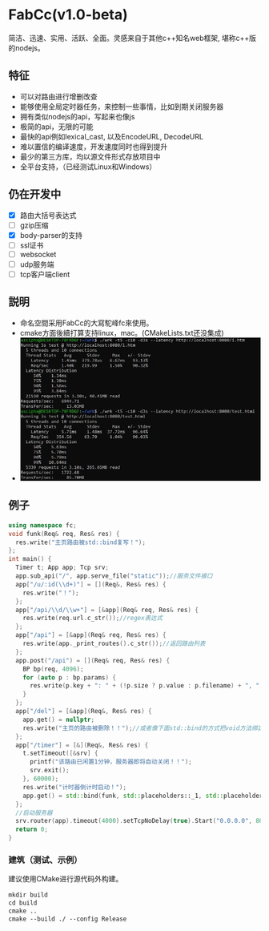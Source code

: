 # FabCc(v1.0-beta)
简洁、迅速、实用、活跃、全面。灵感来自于其他c++知名web框架, 堪称c++版的nodejs。

## 特征
- 可以对路由进行增删改查
- 能够使用全局定时器任务，来控制一些事情，比如到期关闭服务器
- 拥有类似nodejs的api，写起来也像js
- 极简的api，无限的可能
- 最快的api例如lexical_cast, 以及EncodeURL, DecodeURL
- 难以置信的编译速度，开发速度同时也得到提升
- 最少的第三方库，均以源文件形式存放项目中
- 全平台支持，（已经测试Linux和Windows）

## 仍在开发中
- [x] 路由大括号表达式
- [ ] gzip压缩
- [x] body-parser的支持
- [ ] ssl证书
- [ ] websocket
- [ ] udp服务端
- [ ] tcp客户端client

## 説明
- 命名空間采用FabCc的大寫駝峰fc來使用。
- cmake方面後續打算支持linux，mac。(CMakeLists.txt还没集成)
- ![测试](./test.jpg)

## 例子
```c++
using namespace fc;
void funk(Req& req, Res& res) {
  res.write("主页路由被std::bind复写！");
};
int main() {
  Timer t; App app; Tcp srv;
  app.sub_api("/", app.serve_file("static"));//服务文件接口
  app["/u/:id(\\d+)"] = [](Req&, Res& res) {
	res.write("！");
  };
  app["/api/\\d/\\w+"] = [&app](Req& req, Res& res) {
	res.write(req.url.c_str());//regex表达式
  };
  app["/api"] = [&app](Req& req, Res& res) {
	res.write(app._print_routes().c_str());//返回路由列表
  };
  app.post("/api") = [](Req& req, Res& res) {
	BP bp(req, 4096);
	for (auto p : bp.params) {
	  res.write(p.key + ": " + (!p.size ? p.value : p.filename) + ", ");
	}
  };
  app["/del"] = [&app](Req&, Res& res) {
	app.get() = nullptr;
	res.write("主页的路由被删除！！");//或者像下面std::bind的方式把void方法绑定都行
  };
  app["/timer"] = [&](Req&, Res& res) {
	t.setTimeout([&srv] {
	  printf("该路由已闲置1分钟，服务器即将自动关闭！！");
	  srv.exit();
	}, 60000);
	res.write("计时器倒计时启动！");
	app.get() = std::bind(funk, std::placeholders::_1, std::placeholders::_2);
  };
  //启动服务器
  srv.router(app).timeout(4000).setTcpNoDelay(true).Start("0.0.0.0", 8080);
  return 0;
}
```

### 建筑（测试、示例）
建议使用CMake进行源代码外构建。
```
mkdir build
cd build
cmake ..
cmake --build ./ --config Release
```
